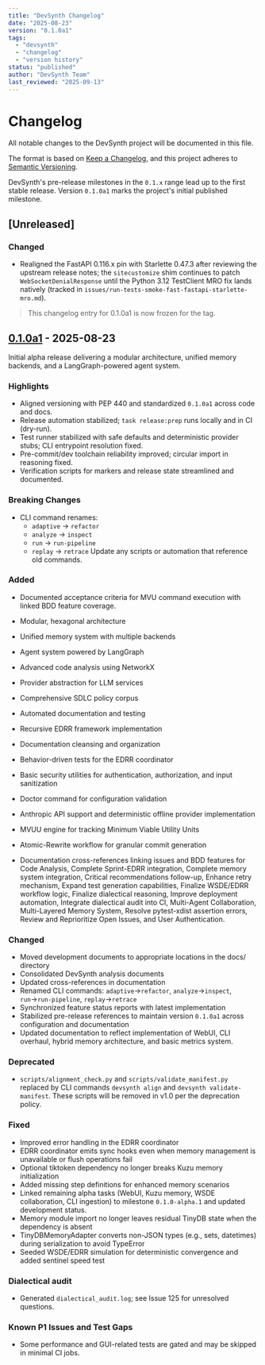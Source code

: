 ```yaml
---
title: "DevSynth Changelog"
date: "2025-08-23"
version: "0.1.0a1"
tags:
  - "devsynth"
  - "changelog"
  - "version history"
status: "published"
author: "DevSynth Team"
last_reviewed: "2025-09-13"
---
```


# Changelog

All notable changes to the DevSynth project will be documented in this file.

The format is based on [Keep a Changelog](https://keepachangelog.com/en/1.0.0/),
and this project adheres to [Semantic Versioning](https://semver.org/spec/v2.0.0.html).

DevSynth's pre-release milestones in the `0.1.x` range lead up to the first
stable release. Version `0.1.0a1` marks the project's initial published
milestone.

## [Unreleased]

### Changed
- Realigned the FastAPI 0.116.x pin with Starlette 0.47.3 after reviewing the
  upstream release notes; the `sitecustomize` shim continues to patch
  `WebSocketDenialResponse` until the Python 3.12 TestClient MRO fix lands
  natively (tracked in
  `issues/run-tests-smoke-fast-fastapi-starlette-mro.md`).

> This changelog entry for 0.1.0a1 is now frozen for the tag.

## [0.1.0a1] - 2025-08-23

Initial alpha release delivering a modular architecture, unified memory backends, and a LangGraph-powered agent system.

### Highlights
- Aligned versioning with PEP 440 and standardized `0.1.0a1` across code and docs.
- Release automation stabilized; `task release:prep` runs locally and in CI (dry-run).
- Test runner stabilized with safe defaults and deterministic provider stubs; CLI entrypoint resolution fixed.
- Pre-commit/dev toolchain reliability improved; circular import in reasoning fixed.
- Verification scripts for markers and release state streamlined and documented.

### Breaking Changes
- CLI command renames:
  - `adaptive` → `refactor`
  - `analyze` → `inspect`
  - `run` → `run-pipeline`
  - `replay` → `retrace`
  Update any scripts or automation that reference old commands.

### Added
- Documented acceptance criteria for MVU command execution with linked BDD feature coverage.
- Modular, hexagonal architecture
- Unified memory system with multiple backends
- Agent system powered by LangGraph
- Advanced code analysis using NetworkX
- Provider abstraction for LLM services
- Comprehensive SDLC policy corpus
- Automated documentation and testing
- Recursive EDRR framework implementation
- Documentation cleansing and organization
- Behavior-driven tests for the EDRR coordinator
- Basic security utilities for authentication, authorization, and input sanitization
- Doctor command for configuration validation
- Anthropic API support and deterministic offline provider implementation
- MVUU engine for tracking Minimum Viable Utility Units
- Atomic-Rewrite workflow for granular commit generation

- Documentation cross-references linking issues and BDD features for Code Analysis, Complete Sprint-EDRR integration, Complete memory system integration, Critical recommendations follow-up, Enhance retry mechanism, Expand test generation capabilities, Finalize WSDE/EDRR workflow logic, Finalize dialectical reasoning, Improve deployment automation, Integrate dialectical audit into CI, Multi-Agent Collaboration, Multi-Layered Memory System, Resolve pytest-xdist assertion errors, Review and Reprioritize Open Issues, and User Authentication.

### Changed
- Moved development documents to appropriate locations in the docs/ directory
- Consolidated DevSynth analysis documents
- Updated cross-references in documentation
- Renamed CLI commands: `adaptive`→`refactor`, `analyze`→`inspect`, `run`→`run-pipeline`, `replay`→`retrace`
- Synchronized feature status reports with latest implementation
- Stabilized pre-release references to maintain version `0.1.0a1` across configuration and documentation
- Updated documentation to reflect implementation of WebUI, CLI overhaul,
  hybrid memory architecture, and basic metrics system.

### Deprecated
- `scripts/alignment_check.py` and `scripts/validate_manifest.py` replaced by
  CLI commands `devsynth align` and `devsynth validate-manifest`. These scripts
  will be removed in v1.0 per the deprecation policy.

### Fixed
- Improved error handling in the EDRR coordinator
- EDRR coordinator emits sync hooks even when memory management is unavailable or flush operations fail
- Optional tiktoken dependency no longer breaks Kuzu memory initialization
- Added missing step definitions for enhanced memory scenarios
- Linked remaining alpha tasks (WebUI, Kuzu memory, WSDE collaboration, CLI ingestion) to milestone `0.1.0-alpha.1` and updated development status.
- Memory module import no longer leaves residual TinyDB state when the dependency is absent
- TinyDBMemoryAdapter converts non-JSON types (e.g., sets, datetimes) during serialization to avoid TypeError
- Seeded WSDE/EDRR simulation for deterministic convergence and added sentinel speed test

### Dialectical audit
- Generated `dialectical_audit.log`; see Issue 125 for unresolved questions.

### Known P1 Issues and Test Gaps
- Some performance and GUI-related tests are gated and may be skipped in minimal CI jobs.


[0.1.0a1]: https://github.com/ravenoak/devsynth/releases/tag/v0.1.0a1
